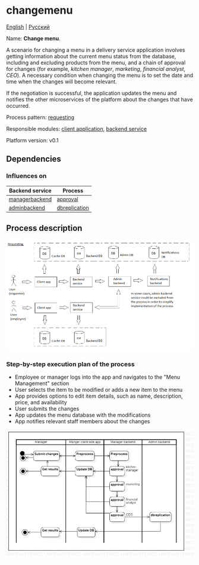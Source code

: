# changemenu

[English](changemenu.md) | [Русский](changemenu.ru.md)

Name: **Change menu**.

A scenario for changing a menu in a delivery service application involves getting information about the current menu status from the database, including and excluding products from the menu, and a chain of approval for changes (for example, *kitchen manager*, *marketing*, *financial analyst*, *CEO*).
A necessary condition when changing the menu is to set the date and time when the changes will become relevant.

If the negotiation is successful, the application updates the menu and notifies the other microservices of the platform about the changes that have occurred.

Process pattern: [requesting](../../processpatterns/requesting.md)

Responsible modules: [client application](../../frontend/kitchenclient.md), [backend service](../../backend/kitchenbackend.md)

Platform version: v0.1

## Dependencies

### Influences on

| Backend service | Process |
| --- | ---- |
| [managerbackend](../../backend/managerbackend.md) | [approval](../manager/approval.md) |
| [adminbackend](../../backend/adminbackend.md) | [dbreplication](../admin/dbreplication.md) |

## Process description

![requesting_overall](../../img/processpatterns/requesting_overall.png)

### Step-by-step execution plan of the process

- Employee or manager logs into the app and navigates to the "Menu Management" section
- User selects the item to be modified or adds a new item to the menu
- App provides options to edit item details, such as name, description, price, and availability
- User submits the changes
- App updates the menu database with the modifications
- App notifies relevant staff members about the changes

![kitchen.changemenu](../../img/activitydiagrams/kitchen.changemenu.png)
